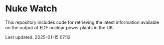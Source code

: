 # Nuke Watch

This repository includes code for retrieving the latest information available on the output of EDF nuclear power plants in the UK.

Last updated: 2025-01-15 07:12